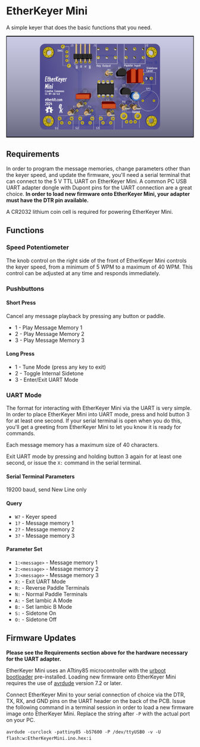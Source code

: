 # EtherKeyer Mini

A simple keyer that does the basic functions that you need.

![](PCB/EtherKeyerMini.png)

## Requirements

In order to program the message memories, change parameters other than the keyer speed, and update the firmware, you'll need a serial terminal that can connect to the 5 V TTL UART on EtherKeyer Mini. A common PC USB UART adapter dongle with Dupont pins for the UART connection are a great choice. **In order to load new firmware onto EtherKeyer Mini, your adapter must have the DTR pin available.**

A CR2032 lithium coin cell is required for powering EtherKeyer Mini.

## Functions

### Speed Potentiometer

The knob control on the right side of the front of EtherKeyer Mini controls the keyer speed, from a minimum of 5 WPM to a maximum of 40 WPM. This control can be adjusted at any time and responds immediately.

### Pushbuttons

#### Short Press

Cancel any message playback by pressing any button or paddle.

- 1 - Play Message Memory 1
- 2 - Play Message Memory 2
- 3 - Play Message Memory 3

#### Long Press

- 1 - Tune Mode (press any key to exit)
- 2 - Toggle Internal Sidetone
- 3 - Enter/Exit UART Mode

### UART Mode

The format for interacting with EtherKeyer Mini via the UART is very simple. In order to place EtherKeyer Mini into UART mode, press and hold button 3 for at least one second. If your serial terminal is open when you do this, you'll get a greeting from EtherKeyer Mini to let you know it is ready for commands.

Each message memory has a maximum size of 40 characters.

Exit UART mode by pressing and holding button 3 again for at least one second, or issue the ```X:``` command in the serial terminal.

#### Serial Terminal Parameters

19200 baud, send New Line only

#### Query

- ```W?``` - Keyer speed
- ```1?``` - Message memory 1
- ```2?``` - Message memory 2
- ```3?``` - Message memory 3

#### Parameter Set

- ```1:<message>``` - Message memory 1
- ```2:<message>``` - Message memory 2
- ```3:<message>``` - Message memory 3
- ```X:``` - Exit UART Mode
- ```R:``` - Reverse Paddle Terminals
- ```N:``` - Normal Paddle Terminals
- ```A:``` - Set Iambic A Mode
- ```B:``` - Set Iambic B Mode
- ```S:``` - Sidetone On
- ```O:``` - Sidetone Off

## Firmware Updates

__Please see the Requirements section above for the hardware necessary for the UART adapter.__

EtherKeyer Mini uses an ATtiny85 microcontroller with the [urboot bootloader](https://github.com/stefanrueger/urboot) pre-installed. Loading new firmware onto EtherKeyer Mini requires the use of [avrdude](https://github.com/avrdudes/avrdude) version 7.2 or later.

Connect EtherKeyer Mini to your serial connection of choice via the DTR, TX, RX, and GND pins on the UART header on the back of the PCB. Issue the following command in a terminal session in order to load a new firmware image onto EtherKeyer Mini. Replace the string after ```-P``` with the actual port on your PC.

```avrdude -curclock -pattiny85 -b57600 -P /dev/ttyUSB0 -v -U flash:w:EtherKeyerMini.ino.hex:i```
